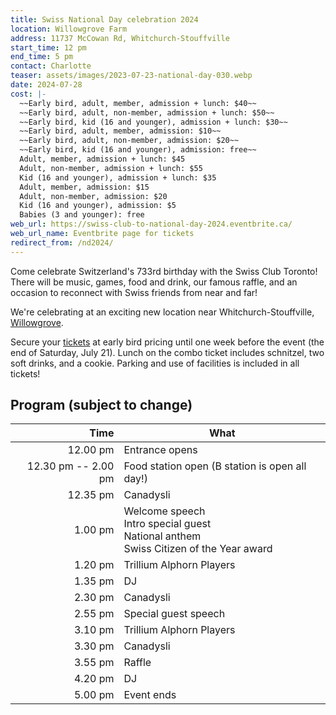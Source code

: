 ```yaml
---
title: Swiss National Day celebration 2024
location: Willowgrove Farm
address: 11737 McCowan Rd, Whitchurch-Stouffville
start_time: 12 pm
end_time: 5 pm
contact: Charlotte
teaser: assets/images/2023-07-23-national-day-030.webp
date: 2024-07-28
cost: |-
  ~~Early bird, adult, member, admission + lunch: $40~~
  ~~Early bird, adult, non-member, admission + lunch: $50~~
  ~~Early bird, kid (16 and younger), admission + lunch: $30~~
  ~~Early bird, adult, member, admission: $10~~
  ~~Early bird, adult, non-member, admission: $20~~
  ~~Early bird, kid (16 and younger), admission: free~~
  Adult, member, admission + lunch: $45
  Adult, non-member, admission + lunch: $55
  Kid (16 and younger), admission + lunch: $35
  Adult, member, admission: $15
  Adult, non-member, admission: $20
  Kid (16 and younger), admission: $5
  Babies (3 and younger): free
web_url: https://swiss-club-to-national-day-2024.eventbrite.ca/
web_url_name: Eventbrite page for tickets
redirect_from: /nd2024/
---
```


Come celebrate Switzerland's 733rd birthday with the Swiss Club Toronto! There
will be music, games, food and drink, our famous raffle, and an occasion to
reconnect with Swiss friends from near and far!

We're celebrating at an exciting new location near Whitchurch-Stouffville,
[Willowgrove].

Secure your [tickets] at early bird pricing until one week before the event
(the end of Saturday, July 21). Lunch on the combo ticket includes schnitzel,
two soft drinks, and a cookie. Parking and use of facilities is included in all
tickets!

[willowgrove]: <https://www.willowgrove.ca/>
[tickets]: <{{ page.web_url }}>

## Program (subject to change)

| Time                | What                                                                                        |
| ------------------: | ------------------------------------------------------------------------------------------- |
| 12.00 pm            | Entrance opens                                                                              |
| 12.30 pm -- 2.00 pm | Food station open (B station is open all day!)                                              |
| 12.35 pm            | Canadysli                                                                                   |
| 1.00 pm             | Welcome speech<br>Intro special guest<br>National anthem<br>Swiss Citizen of the Year award |
| 1.20 pm             | Trillium Alphorn Players                                                                    |
| 1.35 pm             | DJ                                                                                          |
| 2.30 pm             | Canadysli                                                                                   |
| 2.55 pm             | Special guest speech                                                                        |
| 3.10 pm             | Trillium Alphorn Players                                                                    |
| 3.30 pm             | Canadysli                                                                                   |
| 3.55 pm             | Raffle                                                                                      |
| 4.20 pm             | DJ                                                                                          |
| 5.00 pm             | Event ends                                                                                  |
